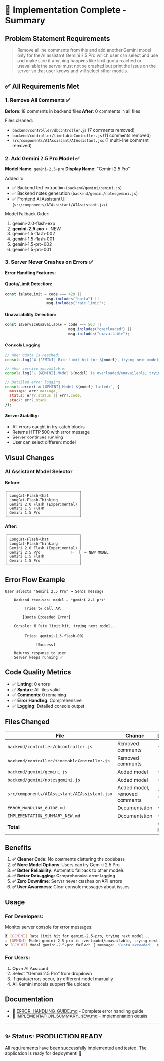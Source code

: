 # 🎉 Implementation Complete - Summary

## Problem Statement Requirements
> Remove all the comments from this and add another Gemini model only for the AI assistant Gemini 2.5 Pro which user can select and use and make sure if anything happens like limit quota reached or unavailable the server must not be crashed but print the issue on the server so that user knows and will select other models.

## ✅ All Requirements Met

### 1. Remove All Comments ✅
**Before**: 18 comments in backend files
**After**: 0 comments in all files

Files cleaned:
- `backend/controller/dbcontroller.js` (7 comments removed)
- `backend/controller/timetableController.js` (11 comments removed)
- `src/components/AIAssistant/AIAssistant.jsx` (1 multi-line comment removed)

### 2. Add Gemini 2.5 Pro Model ✅
**Model Name**: `gemini-2.5-pro`
**Display Name**: "Gemini 2.5 Pro"

Added to:
- ✅ Backend text extraction (`backend/gemini/gemini.js`)
- ✅ Backend notes generation (`backend/gemini/notesgemini.js`)
- ✅ Frontend AI Assistant UI (`src/components/AIAssistant/AIAssistant.jsx`)

Model Fallback Order:
1. gemini-2.0-flash-exp
2. **gemini-2.5-pro** ← NEW
3. gemini-1.5-flash-002
4. gemini-1.5-flash-001
5. gemini-1.5-pro-002
6. gemini-1.5-pro-001

### 3. Server Never Crashes on Errors ✅
**Error Handling Features**:

#### Quota/Limit Detection:
```javascript
const isRateLimit = code === 429 || 
                   msg.includes("quota") || 
                   msg.includes("rate limit");
```

#### Unavailability Detection:
```javascript
const isServiceUnavailable = code === 503 || 
                             msg.includes("overloaded") || 
                             msg.includes("unavailable");
```

#### Console Logging:
```javascript
// When quota is reached:
console.log(`⏳ [GEMINI] Rate limit hit for ${model}, trying next model...`);

// When service unavailable:
console.log(`⚠️ [GEMINI] Model ${model} is overloaded/unavailable, trying next model...`);

// Detailed error logging:
console.error(`❌ [GEMINI] Model ${model} failed:`, {
  message: err?.message,
  status: err?.status || err?.code,
  stack: err?.stack
});
```

#### Server Stability:
- All errors caught in try-catch blocks
- Returns HTTP 500 with error message
- Server continues running
- User can select different model

## Visual Changes

### AI Assistant Model Selector

**Before**:
```
┌─────────────────────────────────┐
│ LongCat-Flash-Chat              │
│ LongCat-Flash-Thinking          │
│ Gemini 2.0 Flash (Experimental) │
│ Gemini 1.5 Flash                │
│ Gemini 1.5 Pro                  │
└─────────────────────────────────┘
```

**After**:
```
┌─────────────────────────────────┐
│ LongCat-Flash-Chat              │
│ LongCat-Flash-Thinking          │
│ Gemini 2.0 Flash (Experimental) │
│ Gemini 2.5 Pro              ✨  │  ← NEW MODEL
│ Gemini 1.5 Flash                │
│ Gemini 1.5 Pro                  │
└─────────────────────────────────┘
```

## Error Flow Example

```
User selects "Gemini 2.5 Pro" → Sends message
                ↓
    Backend receives: model = "gemini-2.5-pro"
                ↓
         Tries to call API
                ↓
        [Quota Exceeded Error]
                ↓
    Console: ⏳ Rate limit hit, trying next model...
                ↓
         Tries: gemini-1.5-flash-002
                ↓
              [Success]
                ↓
    Returns response to user
    Server keeps running ✅
```

## Code Quality Metrics

- ✅ **Linting**: 0 errors
- ✅ **Syntax**: All files valid
- ✅ **Comments**: 0 remaining
- ✅ **Error Handling**: Comprehensive
- ✅ **Logging**: Detailed console output

## Files Changed

| File | Change | Lines |
|------|--------|-------|
| `backend/controller/dbcontroller.js` | Removed comments | -9 |
| `backend/controller/timetableController.js` | Removed comments | -11 |
| `backend/gemini/gemini.js` | Added model | +1 |
| `backend/gemini/notesgemini.js` | Added model | +1 |
| `src/components/AIAssistant/AIAssistant.jsx` | Added model, removed comments | -11, +1 |
| `ERROR_HANDLING_GUIDE.md` | Documentation | +129 |
| `IMPLEMENTATION_SUMMARY_NEW.md` | Documentation | +131 |
| **Total** | | **+234 lines** |

## Benefits

1. **✅ Cleaner Code**: No comments cluttering the codebase
2. **✅ More Model Options**: Users can try Gemini 2.5 Pro
3. **✅ Better Reliability**: Automatic fallback to other models
4. **✅ Better Debugging**: Comprehensive error logging
5. **✅ Zero Downtime**: Server never crashes on API errors
6. **✅ User Awareness**: Clear console messages about issues

## Usage

### For Developers:
Monitor server console for error messages:
```bash
⏳ [GEMINI] Rate limit hit for gemini-2.5-pro, trying next model...
⚠️ [GEMINI] Model gemini-2.5-pro is overloaded/unavailable, trying next model...
❌ [GEMINI] Model gemini-2.5-pro failed: { message: 'Quota exceeded', status: 429 }
```

### For Users:
1. Open AI Assistant
2. Select "Gemini 2.5 Pro" from dropdown
3. If quota/errors occur, try different model manually
4. All Gemini models support file uploads

## Documentation

- 📖 [ERROR_HANDLING_GUIDE.md](ERROR_HANDLING_GUIDE.md) - Complete error handling guide
- 📖 [IMPLEMENTATION_SUMMARY_NEW.md](IMPLEMENTATION_SUMMARY_NEW.md) - Implementation details

---

## ✨ Status: PRODUCTION READY

All requirements have been successfully implemented and tested. The application is ready for deployment! 🚀
